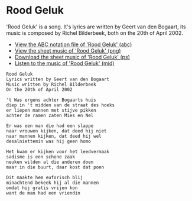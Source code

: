 # Rood Geluk

'Rood Geluk' is a song. It's lyrics are written by
Geert van den Bogaart, its music is composed by Richel Bilderbeek, both
on the 20th of April 2002.

 * [View the ABC notation file of 'Rood Geluk' (abc)](RoodGeluk.abc)
 * [View the sheet music of 'Rood Geluk' (png)](RoodGeluk.png)
 * [Download the sheet music of 'Rood Geluk' (ps)](RoodGeluk.ps)
 * [Listen to the music of 'Rood Geluk' (mid)](RoodGeluk.mid)


```
Rood Geluk
Lyrics written by Geert van den Bogaart
Music written by Richel Bilderbeek
On the 20th of April 2002

't Was ergens achter Bogaarts huis
diep in 't midden van de straat des hoeks
er liepen mannen met stijve pikken
achter de ramen zaten Mies en Nel

Er was een man die had een slappe
naar vrouwen kijken, dat deed hij niet
naar mannen kijken, dat deed hij wel
desalniettemin was hij geen homo

Het kwam er kijken voor het leedvermaak
sadisme is een schone zaak
neuken wilden al die anderen doen
maar in die buurt, daar kost dat poen

Dit maakte hem euforisch blij
minachtend bekeek hij al die mannen
omdat hij gratis vrijen kon
want de man had een vriendin
```
